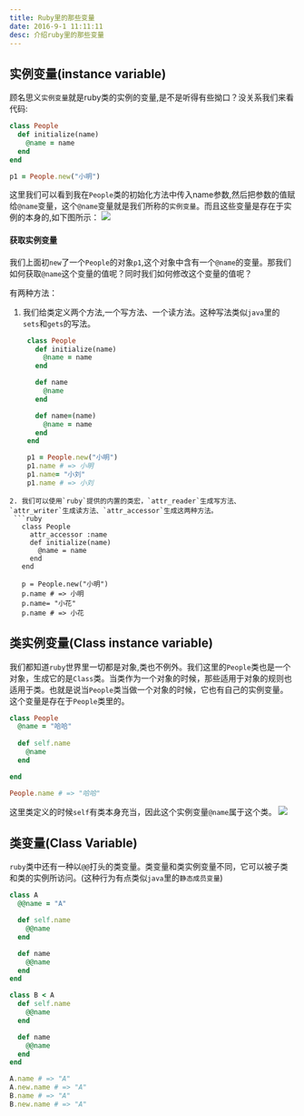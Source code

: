 ```yaml
---
title: Ruby里的那些变量
date: 2016-9-1 11:11:11
desc: 介绍ruby里的那些变量
---
```


## 实例变量(instance variable)
顾名思义`实例变量`就是ruby类的实例的变量,是不是听得有些拗口？没关系我们来看代码:

``` ruby
class People
  def initialize(name)
    @name = name
  end
end

p1 = People.new("小明")
```
这里我们可以看到我在`People`类的初始化方法中传入name参数,然后把参数的值赋给`@name`变量，这个`@name`变量就是我们所称的`实例变量`。而且这些变量是存在于实例的本身的,如下图所示：
![](http://o9dxmww0x.bkt.clouddn.com/ruby_instance_variables.png)
#### 获取实例变量
我们上面初`new`了一个`People`的对象`p1`,这个对象中含有一个`@name`的变量。那我们如何获取`@name`这个变量的值呢？同时我们如何修改这个变量的值呢？

<!-- more -->

有两种方法：
1. 我们给类定义两个方法,一个写方法、一个读方法。这种写法类似`java`里的`sets`和`gets`的写法。
   ``` ruby
    class People
      def initialize(name)
        @name = name
      end

      def name
        @name
      end

      def name=(name)
        @name = name
      end
    end

    p1 = People.new("小明")
    p1.name # => 小明
    p1.name= "小刘"
    p1.name # => 小刘
 ```
2. 我们可以使用`ruby`提供的内置的类宏，`attr_reader`生成写方法、 `attr_writer`生成读方法、`attr_accessor`生成这两种方法。
  ```ruby
    class People
      attr_accessor :name
      def initialize(name)
        @name = name
      end
    end

    p = People.new("小明")
    p.name # => 小明
    p.name= "小花"
    p.name # => 小花
  ```
## 类实例变量(Class instance variable)
我们都知道`ruby`世界里一切都是对象,类也不例外。我们这里的`People`类也是一个对象，生成它的是`Class`类。当类作为一个对象的时候，那些适用于对象的规则也适用于类。也就是说当`People`类当做一个对象的时候，它也有自己的实例变量。这个变量是存在于`People`类里的。

  ```ruby
  class People
    @name = "哈哈"
    
    def self.name
      @name
    end

  end

  People.name # => "哈哈"
  ```
  这里类定义的时候`self`有类本身充当，因此这个实例变量`@name`属于这个类。
  ![](http://o9dxmww0x.bkt.clouddn.com/QQ20170703-210740@2x.png)

##  类变量(Class Variable)
`ruby`类中还有一种以`@@`打头的类变量。类变量和类实例变量不同，它可以被子类和类的实例所访问。(这种行为有点类似`java`里的`静态成员变量`)

```ruby
class A
  @@name = "A"

  def self.name
    @@name
  end

  def name
    @@name
  end
end

class B < A
  def self.name
    @@name
  end

  def name
    @@name
  end
end

A.name # => "A"
A.new.name # => "A"
B.name # => "A"
B.new.name # => "A"
```


